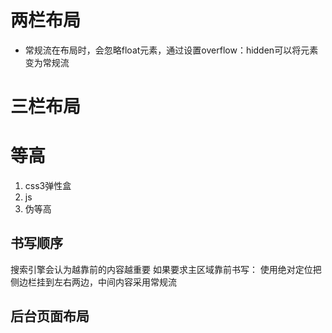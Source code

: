 # 两栏布局
- 常规流在布局时，会忽略float元素，通过设置overflow：hidden可以将元素变为常规流

# 三栏布局

# 等高
1. css3弹性盒
2. js
3. 伪等高
## 书写顺序
搜索引擎会认为越靠前的内容越重要
如果要求主区域靠前书写：
使用绝对定位把侧边栏挂到左右两边，中间内容采用常规流

## 后台页面布局

